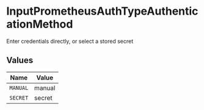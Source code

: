 # InputPrometheusAuthTypeAuthenticationMethod

Enter credentials directly, or select a stored secret


## Values

| Name     | Value    |
| -------- | -------- |
| `MANUAL` | manual   |
| `SECRET` | secret   |